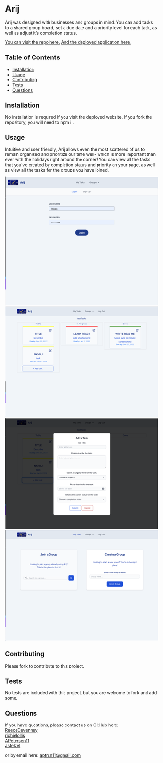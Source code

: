# Arij
  
Arij was designed with businesses and groups in mind. You can add tasks to a shared group board, set a due date and a priority level for each task, as well as adjust it’s completion status.

[You can visit the repo here.](https://github.com/Jstelzl/arij)
[And the deployed application here.](https://pacific-cliffs-88620.herokuapp.com/)

## Table of Contents
- [Installation](#installation)
- [Usage](#usage)
- [Contributing](#contributing)
- [Tests](#tests)
- [Questions](#questions)

## Installation

No installation is required if you visit the deployed website. If you fork the repository, you will need to npm i .

## Usage

Intuitive and user friendly, Arij allows even the most scattered of us to remain organized and prioritize our time well- which is more important than ever with the holidays right around the corner! You can view all the tasks that you’ve created by completion status and priority on your page, as well as view all the tasks for the groups you have joined. 

![Login Screenshot](./client/src/assets/read-me-images/login-screen.png)
![Board Screenshot](./client/src/assets/read-me-images/bord-screenshot.png)
![Add Task Screenshot](./client/src/assets/read-me-images/add-task-screenshot.png)
![Manage Groups Screenshot](./client/src/assets/read-me-images/manage-group-screenshot.png)




## Contributing

Please fork to contribute to this project.

## Tests

No tests are included with this project, but you are welcome to fork and add some.

## Questions

If you have questions, please contact us on GitHub here: <br>
[ReeceDevenney](https://github.com/ReeceDevenney)<br>
[richielollis](https://github.com/richielollis) <br>
[APetersen11](https://github.com/APetersen11) <br>
[Jstelzel](https://github.com/Jstelzl) <br>



or by email here: [aptrsn11@gmail.com](mailto:aptrsn11@gmail.com)



